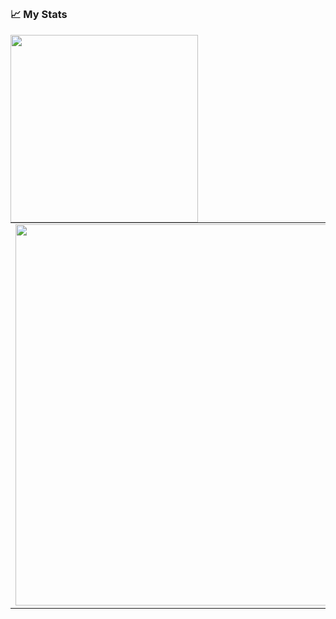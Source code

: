 ## 

### 📈 My Stats
<p align="center">
  <a width="300px" align="left" href="https://www.codewars.com/users/takandrew">
  <img width="300px" align="left" src="https://www.codewars.com/users/takandrew/badges/small">
  </a>
  <table>
  <tr>
      <td><img width="610px" align="center" src="https://github-readme-stats.vercel.app/api?username=takandrew&hide_border=true&count_private=true&include_all_commits=true&layout=compact&show_icons=true&theme=cobalt&icon_color=5194f0&bg_color=0d1117&locale=en" /></td>  
  <td><img width="500px" src="https://github-readme-stats.vercel.app/api/top-langs/?username=takandrew&langs_count=4&hide=css,scss&layout=compact&hide_border=true&theme=dark&icon_color=5194f0&bg_color=0d1117" /></td>
    </tr>    
</table>
</p>
